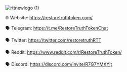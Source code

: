 ![rttnewlogo (1)](https://user-images.githubusercontent.com/99049171/152982268-b2ef4e45-37d0-4846-af32-ab1eebccbe08.jpg)


🌐 Website: https://restoretruthtoken.com/

🗣 Telegram: https://t.me/RestoreTruthTokenChat

🗣 Twitter: https://twitter.com/restoretruthRTT

🗣 Reddit: https://www.reddit.com/r/RestoreTruthToken/

🗣 Discord: https://discord.com/invite/R7G7YMXYjt

